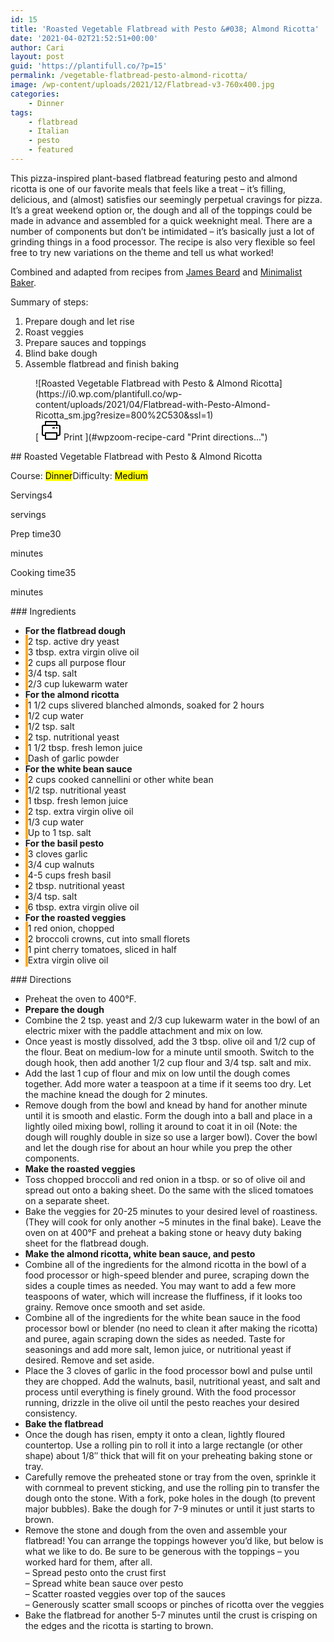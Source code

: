```yaml
---
id: 15
title: 'Roasted Vegetable Flatbread with Pesto &#038; Almond Ricotta'
date: '2021-04-02T21:52:51+00:00'
author: Cari
layout: post
guid: 'https://plantifull.co/?p=15'
permalink: /vegetable-flatbread-pesto-almond-ricotta/
image: /wp-content/uploads/2021/12/Flatbread-v3-760x400.jpg
categories:
    - Dinner
tags:
    - flatbread
    - Italian
    - pesto
    - featured
---
```


This pizza-inspired plant-based flatbread featuring pesto and almond ricotta is one of our favorite meals that feels like a treat – it’s filling, delicious, and (almost) satisfies our seemingly perpetual cravings for pizza. It’s a great weekend option or, the dough and all of the toppings could be made in advance and assembled for a quick weeknight meal. There are a number of components but don’t be intimidated – it’s basically just a lot of grinding things in a food processor. The recipe is also very flexible so feel free to try new variations on the theme and tell us what worked!

Combined and adapted from recipes from [James Beard](https://www.jamesbeard.org/recipes/quick-pizza-dough) and [Minimalist Baker](https://minimalistbaker.com/whipped-almond-ricotta-5-ingredients/).

Summary of steps:

1. Prepare dough and let rise
2. Roast veggies
3. Prepare sauces and toppings
4. Blind bake dough
5. Assemble flatbread and finish baking

<div class="wp-block-wpzoom-recipe-card-block-recipe-card header-content-align-left block-alignment-left recipe-card-noimage is-style-newdesign" id="wpzoom-recipe-card"><div class="recipe-card-image"> <figure> ![Roasted Vegetable Flatbread with Pesto & Almond Ricotta](https://i0.wp.com/plantifull.co/wp-content/uploads/2021/04/Flatbread-with-Pesto-Almond-Ricotta_sm.jpg?resize=800%2C530&ssl=1) <figcaption><div class="wpzoom-recipe-card-print-link"> [ <svg class="wpzoom-rcb-icon-print-link" height="32" viewbox="0 0 32 32" width="32" xmlns="http://www.w3.org/2000/svg"> <g data-name="Layer 55" id="Layer_55"> <path class="wpzoom-rcb-print-icon" d="M28,25H25a1,1,0,0,1,0-2h3a1,1,0,0,0,1-1V10a1,1,0,0,0-1-1H4a1,1,0,0,0-1,1V22a1,1,0,0,0,1,1H7a1,1,0,0,1,0,2H4a3,3,0,0,1-3-3V10A3,3,0,0,1,4,7H28a3,3,0,0,1,3,3V22A3,3,0,0,1,28,25Z"></path> <path class="wpzoom-rcb-print-icon" d="M25,31H7a1,1,0,0,1-1-1V20a1,1,0,0,1,1-1H25a1,1,0,0,1,1,1V30A1,1,0,0,1,25,31ZM8,29H24V21H8Z"></path> <path class="wpzoom-rcb-print-icon" d="M25,9a1,1,0,0,1-1-1V3H8V8A1,1,0,0,1,6,8V2A1,1,0,0,1,7,1H25a1,1,0,0,1,1,1V8A1,1,0,0,1,25,9Z"></path> <rect class="wpzoom-rcb-print-icon" height="2" width="2" x="24" y="11"></rect> <rect class="wpzoom-rcb-print-icon" height="2" width="4" x="18" y="11"></rect> </g> </svg> <span>Print</span> ](#wpzoom-recipe-card "Print directions...") </div> </figcaption> </figure> </div><div class="recipe-card-heading">## Roasted Vegetable Flatbread with Pesto &amp; Almond Ricotta

<span class="recipe-card-course">Course: <mark>Dinner</mark></span><span class="recipe-card-difficulty">Difficulty: <mark>Medium</mark></span></div><div class="recipe-card-details"><div class="details-items"><div class="detail-item detail-item-0"><span class="detail-item-icon oldicon oldicon-food" style="color: #FFA921;"></span><span class="detail-item-label">Servings</span>4

<span class="detail-item-unit">servings</span></div><div class="detail-item detail-item-1"><span class="detail-item-icon oldicon oldicon-clock" style="color: #FFA921;"></span><span class="detail-item-label">Prep time</span>30

<span class="detail-item-unit">minutes</span></div><div class="detail-item detail-item-2"><span class="detail-item-icon foodicons foodicons-cooking-food-in-a-hot-casserole" style="color: #FFA921;"></span><span class="detail-item-label">Cooking time</span>35

<span class="detail-item-unit">minutes</span></div></div></div><div class="recipe-card-ingredients">### Ingredients

- **For the flatbread dough**
- <span class="tick-circle" style="border: 2px solid #FFA921;"></span><span class="wpzoom-rcb-ingredient-name">2 tsp. active dry yeast</span>
- <span class="tick-circle" style="border: 2px solid #FFA921;"></span><span class="wpzoom-rcb-ingredient-name">3 tbsp. extra virgin olive oil</span>
- <span class="tick-circle" style="border: 2px solid #FFA921;"></span><span class="wpzoom-rcb-ingredient-name">2 cups all purpose flour</span>
- <span class="tick-circle" style="border: 2px solid #FFA921;"></span><span class="wpzoom-rcb-ingredient-name">3/4 tsp. salt</span>
- <span class="tick-circle" style="border: 2px solid #FFA921;"></span><span class="wpzoom-rcb-ingredient-name">2/3 cup lukewarm water</span>
- **For the almond ricotta**
- <span class="tick-circle" style="border: 2px solid #FFA921;"></span><span class="wpzoom-rcb-ingredient-name">1 1/2 cups slivered blanched almonds, soaked for 2 hours</span>
- <span class="tick-circle" style="border: 2px solid #FFA921;"></span><span class="wpzoom-rcb-ingredient-name">1/2 cup water</span>
- <span class="tick-circle" style="border: 2px solid #FFA921;"></span><span class="wpzoom-rcb-ingredient-name">1/2 tsp. salt</span>
- <span class="tick-circle" style="border: 2px solid #FFA921;"></span><span class="wpzoom-rcb-ingredient-name">2 tsp. nutritional yeast</span>
- <span class="tick-circle" style="border: 2px solid #FFA921;"></span><span class="wpzoom-rcb-ingredient-name">1 1/2 tbsp. fresh lemon juice</span>
- <span class="tick-circle" style="border: 2px solid #FFA921;"></span><span class="wpzoom-rcb-ingredient-name">Dash of garlic powder</span>
- **For the white bean sauce**
- <span class="tick-circle" style="border: 2px solid #FFA921;"></span><span class="wpzoom-rcb-ingredient-name">2 cups cooked cannellini or other white bean</span>
- <span class="tick-circle" style="border: 2px solid #FFA921;"></span><span class="wpzoom-rcb-ingredient-name">1/2 tsp. nutritional yeast</span>
- <span class="tick-circle" style="border: 2px solid #FFA921;"></span><span class="wpzoom-rcb-ingredient-name">1 tbsp. fresh lemon juice</span>
- <span class="tick-circle" style="border: 2px solid #FFA921;"></span><span class="wpzoom-rcb-ingredient-name">2 tsp. extra virgin olive oil</span>
- <span class="tick-circle" style="border: 2px solid #FFA921;"></span><span class="wpzoom-rcb-ingredient-name">1/3 cup water</span>
- <span class="tick-circle" style="border: 2px solid #FFA921;"></span><span class="wpzoom-rcb-ingredient-name">Up to 1 tsp. salt</span>
- **For the basil pesto**
- <span class="tick-circle" style="border: 2px solid #FFA921;"></span><span class="wpzoom-rcb-ingredient-name">3 cloves garlic</span>
- <span class="tick-circle" style="border: 2px solid #FFA921;"></span><span class="wpzoom-rcb-ingredient-name">3/4 cup walnuts</span>
- <span class="tick-circle" style="border: 2px solid #FFA921;"></span><span class="wpzoom-rcb-ingredient-name">4-5 cups fresh basil</span>
- <span class="tick-circle" style="border: 2px solid #FFA921;"></span><span class="wpzoom-rcb-ingredient-name">2 tbsp. nutritional yeast</span>
- <span class="tick-circle" style="border: 2px solid #FFA921;"></span><span class="wpzoom-rcb-ingredient-name">3/4 tsp. salt</span>
- <span class="tick-circle" style="border: 2px solid #FFA921;"></span><span class="wpzoom-rcb-ingredient-name">6 tbsp. extra virgin olive oil</span>
- **For the roasted veggies**
- <span class="tick-circle" style="border: 2px solid #FFA921;"></span><span class="wpzoom-rcb-ingredient-name">1 red onion, chopped</span>
- <span class="tick-circle" style="border: 2px solid #FFA921;"></span><span class="wpzoom-rcb-ingredient-name">2 broccoli crowns, cut into small florets</span>
- <span class="tick-circle" style="border: 2px solid #FFA921;"></span><span class="wpzoom-rcb-ingredient-name">1 pint cherry tomatoes, sliced in half</span>
- <span class="tick-circle" style="border: 2px solid #FFA921;"></span><span class="wpzoom-rcb-ingredient-name">Extra virgin olive oil</span>

</div><div class="recipe-card-directions">### Directions

- Preheat the oven to 400°F.
- **Prepare the dough**
- Combine the 2 tsp. yeast and 2/3 cup lukewarm water in the bowl of an electric mixer with the paddle attachment and mix on low.
- Once yeast is mostly dissolved, add the 3 tbsp. olive oil and 1/2 cup of the flour. Beat on medium-low for a minute until smooth. Switch to the dough hook, then add another 1/2 cup flour and 3/4 tsp. salt and mix.
- Add the last 1 cup of flour and mix on low until the dough comes together. Add more water a teaspoon at a time if it seems too dry. Let the machine knead the dough for 2 minutes.
- Remove dough from the bowl and knead by hand for another minute until it is smooth and elastic. Form the dough into a ball and place in a lightly oiled mixing bowl, rolling it around to coat it in oil (Note: the dough will roughly double in size so use a larger bowl). Cover the bowl and let the dough rise for about an hour while you prep the other components.
- **Make the roasted veggies**
- Toss chopped broccoli and red onion in a tbsp. or so of olive oil and spread out onto a baking sheet. Do the same with the sliced tomatoes on a separate sheet.
- Bake the veggies for 20-25 minutes to your desired level of roastiness. (They will cook for only another ~5 minutes in the final bake). Leave the oven on at 400°F and preheat a baking stone or heavy duty baking sheet for the flatbread dough.
- **Make the almond ricotta, white bean sauce, and pesto**
- Combine all of the ingredients for the almond ricotta in the bowl of a food processor or high-speed blender and puree, scraping down the sides a couple times as needed. You may want to add a few more teaspoons of water, which will increase the fluffiness, if it looks too grainy. Remove once smooth and set aside.
- Combine all of the ingredients for the white bean sauce in the food processor bowl or blender (no need to clean it after making the ricotta) and puree, again scraping down the sides as needed. Taste for seasonings and add more salt, lemon juice, or nutritional yeast if desired. Remove and set aside.
- Place the 3 cloves of garlic in the food processor bowl and pulse until they are chopped. Add the walnuts, basil, nutritional yeast, and salt and process until everything is finely ground. With the food processor running, drizzle in the olive oil until the pesto reaches your desired consistency.
- **Bake the flatbread**
- Once the dough has risen, empty it onto a clean, lightly floured countertop. Use a rolling pin to roll it into a large rectangle (or other shape) about 1/8″ thick that will fit on your preheating baking stone or tray.
- Carefully remove the preheated stone or tray from the oven, sprinkle it with cornmeal to prevent sticking, and use the rolling pin to transfer the dough onto the stone. With a fork, poke holes in the dough (to prevent major bubbles). Bake the dough for 7-9 minutes or until it just starts to brown.
- Remove the stone and dough from the oven and assemble your flatbread! You can arrange the toppings however you’d like, but below is what we like to do. Be sure to be generous with the toppings – you worked hard for them, after all.  
    – Spread pesto onto the crust first  
    – Spread white bean sauce over pesto  
    – Scatter roasted veggies over top of the sauces  
    – Generously scatter small scoops or pinches of ricotta over the veggies
- Bake the flatbread for another 5-7 minutes until the crust is crisping on the edges and the ricotta is starting to brown.

</div><script type="application/ld+json">{"@context":"https:\/\/schema.org","@type":"Recipe","name":"Roasted Vegetable Flatbread with Pesto u0026amp; Almond Ricotta","image":["https:\/\/plantifull.co\/wp-content\/uploads\/2021\/04\/Flatbread-with-Pesto-Almond-Ricotta_sm.jpg","https:\/\/plantifull.co\/wp-content\/uploads\/2021\/04\/Flatbread-with-Pesto-Almond-Ricotta_sm-500x500.jpg","https:\/\/plantifull.co\/wp-content\/uploads\/2021\/04\/Flatbread-with-Pesto-Almond-Ricotta_sm-500x375.jpg","https:\/\/plantifull.co\/wp-content\/uploads\/2021\/04\/Flatbread-with-Pesto-Almond-Ricotta_sm-480x270.jpg"],"description":"","keywords":["flatbread","pesto","almond ricotta"],"author":{"@type":"Person","name":"Cari"},"datePublished":"2021-04-02T21:52:51+00:00","prepTime":"PT30M","cookTime":"PT35M","totalTime":"PT1H5M","recipeCategory":["Dinner"],"recipeCuisine":[],"recipeYield":["4","4 servings"],"nutrition":{"@type":"NutritionInformation"},"recipeIngredient":["2 tsp. active dry yeast","3 tbsp. extra virgin olive oil","2 cups all purpose flour","3\/4 tsp. salt","2\/3 cup lukewarm water","1 1\/2 cups slivered blanched almonds, soaked for 2 hours","1\/2 cup water","1\/2 tsp. salt","2 tsp. nutritional yeast","1 1\/2 tbsp. fresh lemon juice","Dash of garlic powder","2 cups cooked cannellini or other white bean","1\/2 tsp. nutritional yeast","1 tbsp. fresh lemon juice","2 tsp. extra virgin olive oil","1\/3 cup water","Up to 1 tsp. salt","3 cloves garlic","3\/4 cup walnuts","4-5 cups fresh basil","2 tbsp. nutritional yeast","3\/4 tsp. salt","6 tbsp. extra virgin olive oil","1 red onion, chopped","2 broccoli crowns, cut into small florets","1 pint cherry tomatoes, sliced in half","Extra virgin olive oil"],"recipeInstructions":[{"@type":"HowToStep","name":"Preheat the oven to 400°F.","text":"Preheat the oven to 400°F.","url":"https:\/\/plantifull.co\/vegetable-flatbread-pesto-almond-ricotta\/#wpzoom-rcb-direction-step-0","image":""},{"@type":"HowToSection","name":"Prepare the dough","itemListElement":[{"@type":"HowToStep","name":"Combine the 2 tsp. yeast and 2\/3 cup lukewarm water in the bowl of an electric mixer with the paddle attachment and mix on low.","text":"Combine the 2 tsp. yeast and 2\/3 cup lukewarm water in the bowl of an electric mixer with the paddle attachment and mix on low.","url":"https:\/\/plantifull.co\/vegetable-flatbread-pesto-almond-ricotta\/#wpzoom-rcb-direction-step-49","image":""},{"@type":"HowToStep","name":"Once yeast is mostly dissolved, add the 3 tbsp. olive oil and 1\/2 cup of the flour. Beat on medium-low for a minute until smooth. Switch to the dough hook, then add another 1\/2 cup flour and 3\/4 tsp. salt and mix.","text":"Once yeast is mostly dissolved, add the 3 tbsp. olive oil and 1\/2 cup of the flour. Beat on medium-low for a minute until smooth. Switch to the dough hook, then add another 1\/2 cup flour and 3\/4 tsp. salt and mix.","url":"https:\/\/plantifull.co\/vegetable-flatbread-pesto-almond-ricotta\/#wpzoom-rcb-direction-step-177","image":""},{"@type":"HowToStep","name":"Add the last 1 cup of flour and mix on low until the dough comes together. Add more water a teaspoon at a time if it seems too dry. Let the machine knead the dough for 2 minutes.","text":"Add the last 1 cup of flour and mix on low until the dough comes together. Add more water a teaspoon at a time if it seems too dry. Let the machine knead the dough for 2 minutes.","url":"https:\/\/plantifull.co\/vegetable-flatbread-pesto-almond-ricotta\/#wpzoom-rcb-direction-step-391","image":""},{"@type":"HowToStep","name":"Remove dough from the bowl and knead by hand for another minute until it is smooth and elastic. Form the dough into a ball and place in a lightly oiled mixing bowl, rolling it around to coat it in oil (Note: the dough will roughly double in size so use a larger bowl). Cover the bowl and let the dough rise for about an hour while you prep the other components.","text":"Remove dough from the bowl and knead by hand for another minute until it is smooth and elastic. Form the dough into a ball and place in a lightly oiled mixing bowl, rolling it around to coat it in oil (Note: the dough will roughly double in size so use a larger bowl). Cover the bowl and let the dough rise for about an hour while you prep the other components.","url":"https:\/\/plantifull.co\/vegetable-flatbread-pesto-almond-ricotta\/#wpzoom-rcb-direction-step-570","image":""}]},{"@type":"HowToSection","name":"Make the roasted veggies","itemListElement":[{"@type":"HowToStep","name":"Toss chopped broccoli and red onion in a tbsp. or so of olive oil and spread out onto a baking sheet. Do the same with the sliced tomatoes on a separate sheet.","text":"Toss chopped broccoli and red onion in a tbsp. or so of olive oil and spread out onto a baking sheet. Do the same with the sliced tomatoes on a separate sheet.","url":"https:\/\/plantifull.co\/vegetable-flatbread-pesto-almond-ricotta\/#wpzoom-rcb-direction-step-961","image":""},{"@type":"HowToStep","name":"Bake the veggies for 20-25 minutes to your desired level of roastiness. (They will cook for only another ~5 minutes in the final bake). Leave the oven on at 400°F and preheat a baking stone or heavy duty baking sheet for the flatbread dough.","text":"Bake the veggies for 20-25 minutes to your desired level of roastiness. (They will cook for only another ~5 minutes in the final bake). Leave the oven on at 400°F and preheat a baking stone or heavy duty baking sheet for the flatbread dough.","url":"https:\/\/plantifull.co\/vegetable-flatbread-pesto-almond-ricotta\/#wpzoom-rcb-direction-step-1121","image":""}]},{"@type":"HowToSection","name":"Make the almond ricotta, white bean sauce, and pesto","itemListElement":[{"@type":"HowToStep","name":"Combine all of the ingredients for the almond ricotta in the bowl of a food processor or high-speed blender and puree, scraping down the sides a couple times as needed. You may want to add a few more teaspoons of water, which will increase the fluffiness, if it looks too grainy. Remove once smooth and set aside.","text":"Combine all of the ingredients for the almond ricotta in the bowl of a food processor or high-speed blender and puree, scraping down the sides a couple times as needed. You may want to add a few more teaspoons of water, which will increase the fluffiness, if it looks too grainy. Remove once smooth and set aside.","url":"https:\/\/plantifull.co\/vegetable-flatbread-pesto-almond-ricotta\/#wpzoom-rcb-direction-step-1419","image":""},{"@type":"HowToStep","name":"Combine all of the ingredients for the white bean sauce in the food processor bowl or blender (no need to clean it after making the ricotta) and puree, again scraping down the sides as needed. Taste for seasonings and add more salt, lemon juice, or nutritional yeast if desired. Remove and set aside.","text":"Combine all of the ingredients for the white bean sauce in the food processor bowl or blender (no need to clean it after making the ricotta) and puree, again scraping down the sides as needed. Taste for seasonings and add more salt, lemon juice, or nutritional yeast if desired. Remove and set aside.","url":"https:\/\/plantifull.co\/vegetable-flatbread-pesto-almond-ricotta\/#wpzoom-rcb-direction-step-1733","image":""},{"@type":"HowToStep","name":"Place the 3 cloves of garlic in the food processor bowl and pulse until they are chopped. Add the walnuts, basil, nutritional yeast, and salt and process until everything is finely ground. With the food processor running, drizzle in the olive oil until the pesto reaches your desired consistency.","text":"Place the 3 cloves of garlic in the food processor bowl and pulse until they are chopped. Add the walnuts, basil, nutritional yeast, and salt and process until everything is finely ground. With the food processor running, drizzle in the olive oil until the pesto reaches your desired consistency.","url":"https:\/\/plantifull.co\/vegetable-flatbread-pesto-almond-ricotta\/#wpzoom-rcb-direction-step-2034","image":""}]},{"@type":"HowToSection","name":"Bake the flatbread","itemListElement":[{"@type":"HowToStep","name":"Once the dough has risen, empty it onto a clean, lightly floured countertop. Use a rolling pin to roll it into a large rectangle (or other shape) about 1\/8u0022 thick that will fit on your preheating baking stone or tray.","text":"Once the dough has risen, empty it onto a clean, lightly floured countertop. Use a rolling pin to roll it into a large rectangle (or other shape) about 1\/8u0022 thick that will fit on your preheating baking stone or tray.","url":"https:\/\/plantifull.co\/vegetable-flatbread-pesto-almond-ricotta\/#wpzoom-rcb-direction-step-2354","image":""},{"@type":"HowToStep","name":"Carefully remove the preheated stone or tray from the oven, sprinkle it with cornmeal to prevent sticking, and use the rolling pin to transfer the dough onto the stone. With a fork, poke holes in the dough (to prevent major bubbles). Bake the dough for 7-9 minutes or until it just starts to brown.","text":"Carefully remove the preheated stone or tray from the oven, sprinkle it with cornmeal to prevent sticking, and use the rolling pin to transfer the dough onto the stone. With a fork, poke holes in the dough (to prevent major bubbles). Bake the dough for 7-9 minutes or until it just starts to brown.","url":"https:\/\/plantifull.co\/vegetable-flatbread-pesto-almond-ricotta\/#wpzoom-rcb-direction-step-2572","image":""},{"@type":"HowToStep","name":"Remove the stone and dough from the oven and assemble your flatbread! You can arrange the toppings however you'd like, but below is what we like to do. Be sure to be generous with the toppings - you worked hard for them, after all.- Spread pesto onto the crust first- Spread white bean sauce over pesto- Scatter roasted veggies over top of the sauces- Generously scatter small scoops or pinches of ricotta over the veggies","text":"Remove the stone and dough from the oven and assemble your flatbread! You can arrange the toppings however you'd like, but below is what we like to do. Be sure to be generous with the toppings - you worked hard for them, after all.- Spread pesto onto the crust first- Spread white bean sauce over pesto- Scatter roasted veggies over top of the sauces- Generously scatter small scoops or pinches of ricotta over the veggies","url":"https:\/\/plantifull.co\/vegetable-flatbread-pesto-almond-ricotta\/#wpzoom-rcb-direction-step-2871","image":""},{"@type":"HowToStep","name":"Bake the flatbread for another 5-7 minutes until the crust is crisping on the edges and the ricotta is starting to brown.","text":"Bake the flatbread for another 5-7 minutes until the crust is crisping on the edges and the ricotta is starting to brown.","url":"https:\/\/plantifull.co\/vegetable-flatbread-pesto-almond-ricotta\/#wpzoom-rcb-direction-step-3107","image":""}]}]}</script></div>